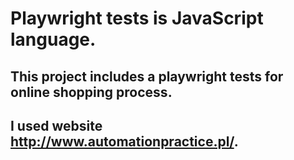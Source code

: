 # **Playwright tests is JavaScript language.**
## This project includes a playwright tests for online shopping process. 
## I used website http://www.automationpractice.pl/. 
